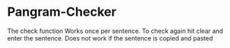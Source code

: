 # Pangram-Checker

The check function Works once per sentence. To check again hit clear and enter the sentence. 
Does not work if the sentence is copied and pasted
